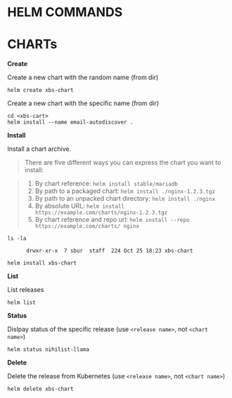 # HELM COMMANDS

# CHARTs

**Create**

Create a new chart with the random name (from <xbs-cart> dir)
```
helm create xbs-chart
```

Create a new chart with the specific name (from <xbs-cart> dir)
```
cd <xbs-cart>
helm install --name email-autodiscover .
```

**Install** 

Install a chart archive.

> There are five different ways you can express the chart you want to install:

> 1. By chart reference: `helm install stable/mariadb`
> 2. By path to a packaged chart: `helm install ./nginx-1.2.3.tgz`
> 3. By path to an unpacked chart directory: `helm install ./nginx`
> 4. By absolute URL: `helm install https://example.com/charts/nginx-1.2.3.tgz`
> 5. By chart reference and repo url: `helm install --repo https://example.com/charts/ nginx`
```
ls -la 

      drwxr-xr-x  7 sbur  staff  224 Oct 25 18:23 xbs-chart
      
helm install xbs-chart
```


**List**

List releases
```
helm list
```

**Status**

Dislpay status of the specific release (use `<release name>`, not `<chart name>`)
```
helm status nihilist-llama
```


**Delete**

Delete the release from Kubernetes (use `<release name>`, not `<chart name>`)
```
helm delete xbs-chart
```






































